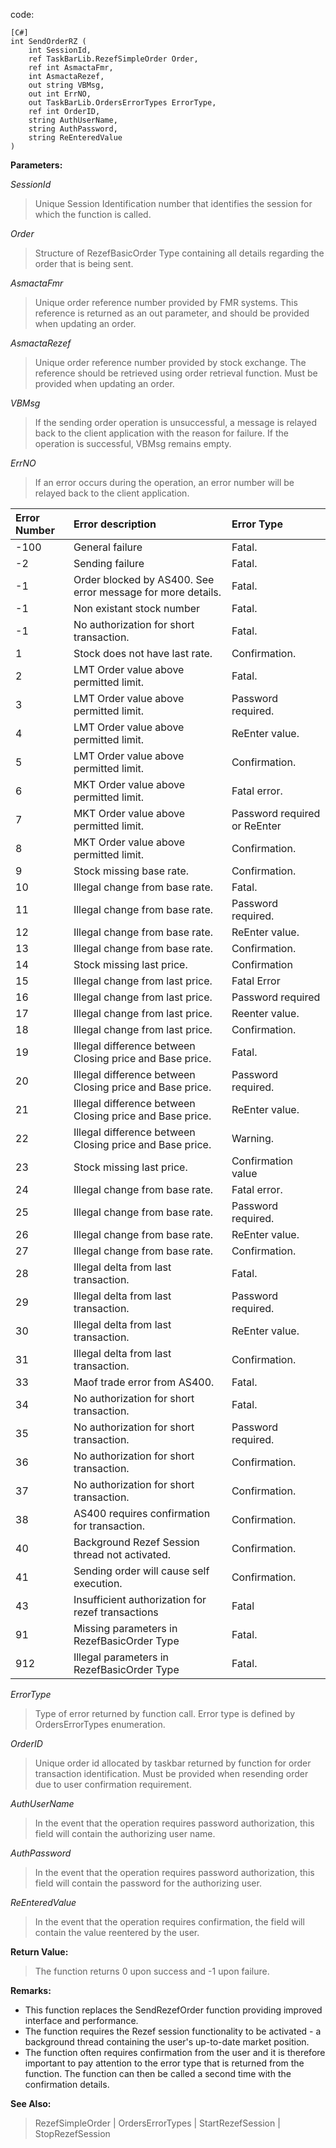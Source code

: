 code:
```
[C#]
int SendOrderRZ ( 
    int SessionId, 
    ref TaskBarLib.RezefSimpleOrder Order, 
    ref int AsmactaFmr, 
    int AsmactaRezef, 
    out string VBMsg, 
    out int ErrNO, 
    out TaskBarLib.OrdersErrorTypes ErrorType, 
    ref int OrderID, 
    string AuthUserName, 
    string AuthPassword, 
    string ReEnteredValue 
)
```

**Parameters:**

_SessionId_
> Unique Session Identification number that identifies the session for which the function is called.

_Order_
> Structure of RezefBasicOrder Type containing all details regarding the order that is being sent.

_AsmactaFmr_
> Unique order reference number provided by FMR systems. This reference is returned as an out parameter, and should be provided when updating an order.

_AsmactaRezef_
> Unique order reference number provided by stock exchange. The reference should be retrieved using order retrieval function. Must be provided when updating an order.

_VBMsg_
> If the sending order operation is unsuccessful, a message is relayed back to the client application with the reason for failure.
If the operation is successful, VBMsg remains empty.

_ErrNO_
> If an error occurs during the operation, an error number will be relayed back to the client application.


|	Error Number	|	Error description	|	Error Type	|
|:-------------|:------------------|:-----------|
|	-100	|	General failure	|	Fatal.	|
|	-2	|	Sending failure	|	Fatal.	|
|	-1	|	Order blocked by AS400. See error message for more details.	|	Fatal.	|
|	-1	|	Non existant stock number	|	Fatal.	|
|	-1	|	No authorization for short transaction.	|	Fatal.	|
|	1	|	Stock does not have last rate.	|	Confirmation.	|
|	2	|	LMT Order value above permitted limit.	|	Fatal.	|
|	3	|	LMT Order value above permitted limit.	|	Password required.	|
|	4	|	LMT Order value above permitted limit.	|	ReEnter value.	|
|	5	|	LMT Order value above permitted limit.	|	Confirmation.	|
|	6	|	MKT Order value above permitted limit.	|	Fatal error.	|
|	7	|	MKT Order value above permitted limit.	|	Password required or ReEnter	|
|	8	|	MKT Order value above permitted limit.	|	Confirmation.	|
|	9	|	Stock missing base rate.	|	Confirmation.	|
|	10	|	Illegal change from base rate.	|	Fatal.	|
|	11	|	Illegal change from base rate.	|	Password required.	|
|	12	|	Illegal change from base rate.	|	ReEnter value.	|
|	13	|	Illegal change from base rate.	|	Confirmation.	|
|	14	|	Stock missing last price.	|	Confirmation	|
|	15	|	Illegal change from last price.	|	Fatal Error	|
|	16	|	Illegal change from last price.	|	Password required	|
|	17	|	Illegal change from last price.	|	Reenter value.	|
|	18	|	Illegal change from last price.	|	Confirmation.	|
|	19	|	Illegal difference between Closing price and Base price.	|	Fatal.	|
|	20	|	Illegal difference between Closing price and Base price.	|	Password required.	|
|	21	|	Illegal difference between Closing price and Base price.	|	ReEnter value.	|
|	22	|	Illegal difference between Closing price and Base price.	|	Warning.	|
|	23	|	Stock missing last price.	|	Confirmation value	|
|	24	|	Illegal change from base rate.	|	Fatal error.	|
|	25	|	Illegal change from base rate.	|	Password required.	|
|	26	|	Illegal change from base rate.	|	ReEnter value.	|
|	27	|	Illegal change from base rate.	|	Confirmation.	|
|	28	|	Illegal delta from last transaction.	|	Fatal.	|
|	29	|	Illegal delta from last transaction.	|	Password required.	|
|	30	|	Illegal delta from last transaction.	|	ReEnter value.	|
|	31	|	Illegal delta from last transaction.	|	Confirmation.	|
|	33	|	Maof trade error from AS400.	|	Fatal.	|
|	34	|	No authorization for short transaction.	|	Fatal.	|
|	35	|	No authorization for short transaction.	|	Password required.	|
|	36	|	No authorization for short transaction.	|	Confirmation.	|
|	37	|	No authorization for short transaction.	|	Confirmation.	|
|	38	|	AS400 requires confirmation for transaction.	|	Confirmation.	|
|	40	|	Background Rezef Session thread not activated.	|	Confirmation.	|
|	41	|	Sending order will cause self execution.	|	Confirmation.	|
|	43	|	Insufficient authorization for rezef transactions	|	Fatal	|
|	91	|	Missing parameters in RezefBasicOrder Type	|	Fatal.	|
|	912	|	Illegal parameters in RezefBasicOrder Type	|	Fatal.	|


_ErrorType_
> Type of error returned by function call. Error type is defined by OrdersErrorTypes enumeration.

_OrderID_
> Unique order id allocated by taskbar returned by function for order transaction identification. Must be provided when resending order due to user confirmation requirement.

_AuthUserName_
> In the event that the operation requires password authorization, this field will contain the authorizing user name.

_AuthPassword_
> In the event that the operation requires password authorization, this field will contain the password for the authorizing user.

_ReEnteredValue_
> In the event that the operation requires confirmation, the field will contain the value reentered by the user.

**Return Value:**
> The function returns 0 upon success and -1 upon failure.


**Remarks:**
  * This function replaces the SendRezefOrder function providing improved interface and performance.
  * The function requires the Rezef session functionality to be activated - a background thread containing the user's up-to-date market position.
  * The function often requires confirmation from the user and it is therefore important to pay attention to the error type that is returned from the function. The function can then be called a second time with the confirmation details.


**See Also:**
> RezefSimpleOrder | OrdersErrorTypes | StartRezefSession | StopRezefSession